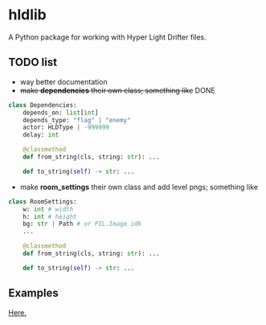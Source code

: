 # hldlib

A Python package for working with Hyper Light Drifter files.

## TODO list

- way better documentation
- ~~make **dependencies** their own class; something like~~ DONE

```py
class Dependencies:
    depends_on: list[int]
    depends_type: "flag" | "enemy"
    actor: HLDType | -999999
    delay: int

    @classmethod
    def from_string(cls, string: str): ...

    def to_string(self) -> str: ...
```

- make **room_settings** their own class and add level pngs; something like

```py
class RoomSettings:
    w: int # width
    h: int # height
    bg: str | Path # or PIL.Image idk
    ...

    @classmethod
    def from_string(cls, string: str): ...

    def to_string(self) -> str: ...
```

## Examples

[Here.](https://github.com/sakhezech/hldlib/tree/master/examples)
